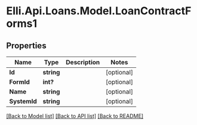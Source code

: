 # Elli.Api.Loans.Model.LoanContractForms1
## Properties

Name | Type | Description | Notes
------------ | ------------- | ------------- | -------------
**Id** | **string** |  | [optional] 
**FormId** | **int?** |  | [optional] 
**Name** | **string** |  | [optional] 
**SystemId** | **string** |  | [optional] 

[[Back to Model list]](../README.md#documentation-for-models) [[Back to API list]](../README.md#documentation-for-api-endpoints) [[Back to README]](../README.md)

